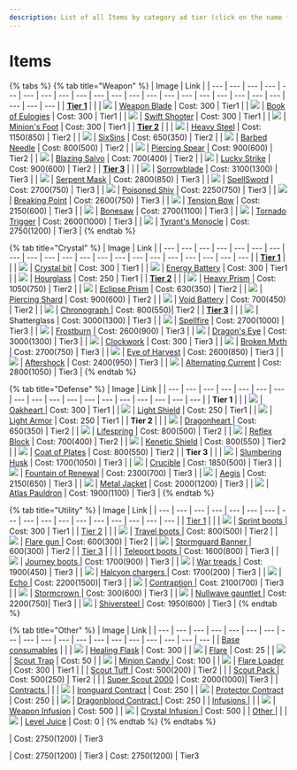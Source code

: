```yaml
---
description: List of all Items by category ad tier (click on the name for details)
---
```


# Items

{% tabs %}
{% tab title="Weapon" %}
| Image | Link |
| --- | --- | --- | --- | --- | --- | --- | --- | --- | --- | --- | --- | --- | --- | --- | --- | --- | --- | --- | --- | --- | --- | --- |
| [**Tier 1**](weapon-item-details.md#tier-1) |  |
| ![](../.gitbook/assets/weapon-blade.png) | [Weapon Blade](weapon-item-details.md#weapon-blade) \| Cost: 300 \| Tier1 |
| ![](../.gitbook/assets/book-of-eulogies.png) | [Book of Eulogies](weapon-item-details.md#book-of-eulogies) \| Cost: 300 \| Tier1 |
| ![](../.gitbook/assets/swift-shooter%20%281%29.png) | [Swift Shooter](weapon-item-details.md#swift-shooter) \| Cost: 300 \| Tier1 |
| ![](../.gitbook/assets/minions-foot%20%282%29.png) | [Minion's Foot](weapon-item-details.md#minion's-foot) \| Cost: 300 \| Tier1 |
| [**Tier 2**](weapon-item-details.md#tier-2) |  |
| ![](../.gitbook/assets/heavy-steel%20%281%29.png) | [ Heavy Steel](weapon-item-details.md#heavy-steel) \| Cost:  1150\(850\) \| Tier2 |
| ![](../.gitbook/assets/six-sins%20%281%29.png) |  [SixSins](weapon-item-details.md#sixsins) \| Cost:  650\(350\) \| Tier2 |
| ![](../.gitbook/assets/barbed-needle.png) |  [Barbed Needle](weapon-item-details.md#barbed-needle) \| Cost:  800\(500\) \| Tier2 |
| ![](../.gitbook/assets/piercing-spear%20%281%29.png) |  [Piercing Spear](weapon-item-details.md#piercing-spear) \| Cost:  900\(600\) \| Tier2 |
| ![](../.gitbook/assets/blazing-salvo%20%281%29.png) | [Blazing Salvo](weapon-item-details.md#blazing-salvo) \| Cost:  700\(400\) \| Tier2 |
| ![](../.gitbook/assets/lucky-strike.png) | [Lucky Strike](weapon-item-details.md#lucky-strike) \| Cost:  900\(600\) \| Tier2 |
| [**Tier 3**](weapon-item-details.md#tier-3) |  |
| ![](../.gitbook/assets/sorrowblade%20%281%29.png) | [Sorrowblade](weapon-item-details.md#sorrowblade) \| Cost:  3100\(1300\) \| Tier3 |
| ![](../.gitbook/assets/serpent-mask.png) | [Serpent Mask](weapon-item-details.md#serpent-mask) \| Cost:  2800\(850\) \| Tier3 |
| ![](../.gitbook/assets/image%20%2863%29.png) | [SpellSword](weapon-item-details.md#spellsword) \| Cost:  2700\(750\) \| Tier3 |
| ![](../.gitbook/assets/poisoned-shiv%20%282%29.png) | [Poisoned Shiv](weapon-item-details.md#poisoned-shiv) \| Cost:  2250\(750\) \| Tier3 |
| ![](../.gitbook/assets/breaking-point.png) | [Breaking Point](weapon-item-details.md#breaking-point) \| Cost:  2600\(750\) \| Tier3 |
| ![](../.gitbook/assets/tension-bow%20%281%29.png) | [Tension Bow](weapon-item-details.md#tension-bow) \| Cost:  2150\(600\) \| Tier3 |
| ![](../.gitbook/assets/bonesaw.png) | [Bonesaw](weapon-item-details.md#bonesaw) \| Cost:  2700\(1100\) \| Tier3 |
| ![](../.gitbook/assets/tornado-trigger%20%281%29.png) | [Tornado Trigger](weapon-item-details.md#tornado-trigger) \| Cost:  2600\(1000\) \| Tier3 |
| ![](../.gitbook/assets/tyrants-monocle%20%281%29.png) | [Tyrant's Monocle](weapon-item-details.md#tyrant's-monocle) \| Cost: 2750\(1200\) \| Tier3 |
{% endtab %}

{% tab title="Crystal" %}
| Image | Link |
| --- | --- | --- | --- | --- | --- | --- | --- | --- | --- | --- | --- | --- | --- | --- | --- | --- | --- | --- | --- | --- |
| [**Tier 1**](crystal-item-details.md#tier-1) |  |
| ![](../.gitbook/assets/crystal-bit%20%281%29.png) | [Crystal bit](crystal-item-details.md#crystal-bit) \| Cost: 300 \| Tier1 |
| ![](../.gitbook/assets/energy-battery%20%281%29.png) | [Energy Battery](crystal-item-details.md#energy-battery) \| Cost: 300 \| Tier1 |
| ![](../.gitbook/assets/hourglass%20%281%29.png) | [Hourglass](crystal-item-details.md#hourglass) \| Cost: 250 \| Tier1 |
| [**Tier 2**](crystal-item-details.md#tier-2) |  |
| ![](../.gitbook/assets/heavy-prism.png) | [Heavy Prism](crystal-item-details.md#heavy-prism) \| Cost:  1050\(750\) \| Tier2 |
| ![](../.gitbook/assets/eclipse-prism%20%283%29.png) | [Eclipse Prism](crystal-item-details.md#eclipse-prism) \| Cost:  630\(350\) \| Tier2 |
| ![](../.gitbook/assets/piercing-shard.png) | [Piercing Shard](crystal-item-details.md#piercing-shard) \| Cost:  900\(600\) \| Tier2 |
| ![](../.gitbook/assets/void-battery.png) | [Void Battery](crystal-item-details.md#void-battery) \| Cost:  700\(450\) \| Tier2 |
| ![](../.gitbook/assets/chronograph.png) | [Chronograph ](crystal-item-details.md#chronograph)\| Cost:  800\(550\)\| Tier2 |
| [**Tier 3**](crystal-item-details.md#tier-3) |  |
| ![](../.gitbook/assets/shatterglass.png) | Shatterglass \| Cost:  3000\(1300\) \| Tier3 |
| ![](../.gitbook/assets/image%20%2879%29.png) | [Spellfire](crystal-item-details.md#spellfire) \| Cost:  2700\(1000\) \| Tier3 |
| ![](../.gitbook/assets/frostburn.png) | [Frostburn](crystal-item-details.md#frostburn) \| Cost:  2600\(900\) \| Tier3 |
| ![](../.gitbook/assets/image%20%2862%29.png) | [Dragon's Eye](crystal-item-details.md#dragon's-eye) \| Cost:  3000\(1300\) \| Tier3 |
| ![](../.gitbook/assets/image%20%2881%29.png) | [Clockwork](crystal-item-details.md#clockwork) \| Cost: 300 \| Tier3 |
| ![](../.gitbook/assets/image%20%2851%29.png) | [Broken Myth](crystal-item-details.md#broken-myth) \| Cost:  2700\(750\) \| Tier3 |
| ![](../.gitbook/assets/image%20%2824%29.png) | [Eve of Harvest](crystal-item-details.md#eve-of-harvest) \| Cost:  2600\(850\) \| Tier3 |
| ![](../.gitbook/assets/image%20%2853%29.png) | [Aftershock](crystal-item-details.md#aftershock) \| Cost:  2400\(950\) \| Tier3 |
| ![](../.gitbook/assets/image%20%2816%29.png) | [Alternating Current](crystal-item-details.md#alternating-current) \| Cost:  2800\(1050\) \| Tier3 |
{% endtab %}

{% tab title="Defense" %}
| Image | Link |
| --- | --- | --- | --- | --- | --- | --- | --- | --- | --- | --- | --- | --- | --- | --- | --- | --- | --- |
| **Tier 1** |  |
| ![](../.gitbook/assets/image%20%2865%29.png) | [Oakheart ](untitled.md#oakheart)\| Cost: 300 \| Tier1 |
| ![](../.gitbook/assets/image%20%2814%29.png) | [Light Shield](untitled.md#light-shield) \| Cost: 250 \| Tier1 |
| ![](../.gitbook/assets/image%20%2872%29.png) | [Light Armor](untitled.md#light-armor) \| Cost: 250 \| Tier1 |
| **Tier 2** |  |
| ![](../.gitbook/assets/image%20%2829%29.png) | [Dragonheart ](untitled.md#dragonheart)\| Cost:  650\(350\) \| Tier2 |
| ![](../.gitbook/assets/image%20%2836%29.png) | [Lifespring](untitled.md#lifespring) \| Cost:  800\(500\) \| Tier2 |
| ![](../.gitbook/assets/image%20%2811%29.png) | [Reflex Block](untitled.md#reflex-block) \| Cost:  700\(400\) \| Tier2 |
| ![](../.gitbook/assets/image%20%2841%29.png) | [Kenetic Shield](untitled.md#kenetic-shield) \| Cost:  800\(550\) \| Tier2 |
| ![](../.gitbook/assets/image%20%2876%29.png) | [Coat of Plates](untitled.md#coat-of-plates) \| Cost:  800\(550\) \| Tier2 |
| **Tier 3** |  |
| ![](../.gitbook/assets/image%20%2889%29.png) | [Slumbering Husk](untitled.md#slumbering-husk) \| Cost:  1700\(1050\) \| Tier3 |
| ![](../.gitbook/assets/image%20%2861%29.png) | [Crucible](untitled.md#slumbering-husk) \| Cost:  1850\(500\) \| Tier3 |
| ![](../.gitbook/assets/image%20%2888%29.png) | [Fountain of Renewal](untitled.md#fountain-of-renewal) \| Cost:  2300\(700\) \| Tier3 |
| ![](../.gitbook/assets/image%20%2846%29.png) | [Aegis](untitled.md#aegis) \| Cost:  2150\(650\) \| Tier3 |
| ![](../.gitbook/assets/image%20%2827%29.png) | [Metal Jacket](untitled.md#metal-jacket) \| Cost:  2000\(1200\) \| Tier3 |
| ![](../.gitbook/assets/image%20%2820%29.png) | [Atlas Pauldron](untitled.md#atlas-pauldron) \| Cost:  1900\(1100\) \| Tier3 |
{% endtab %}

{% tab title="Utility" %}
| Image | Link |
| --- | --- | --- | --- | --- | --- | --- | --- | --- | --- | --- | --- | --- | --- | --- | --- | --- |
| [Tier 1](utility-item-details.md#tier-1) |  |
| ![](../.gitbook/assets/sprint-boots%20%282%29.png) | [Sprint boots](utility-item-details.md#sprint-boots)[ ](untitled.md#oakheart)\| Cost: 300 \| Tier1 |
| [Tier 2](utility-item-details.md#tier-2) |  |
| ![](../.gitbook/assets/travel-boots%20%282%29.png) | [Travel boots](utility-item-details.md#travel-boots)[ ](untitled.md#oakheart)\| Cost:  800\(500\) \| Tier2 |
| ![](../.gitbook/assets/flare-gun%20%283%29.png) | [Flare gun](utility-item-details.md#flare-gun)[ ](untitled.md#oakheart)\| Cost:  600\(300\) \| Tier2 |
| ![](../.gitbook/assets/stormguard-banner.png) | [Stormguard Banner](utility-item-details.md#stormguard-banner)[ ](untitled.md#oakheart)\|  600\(300\) \| Tier2 |
| [Tier 3](utility-item-details.md#tier-3) |  |
|  | [Teleport boots](utility-item-details.md#teleport-boots)[ ](untitled.md#oakheart)\| Cost:  1600\(800\) \| Tier3 |
| ![](../.gitbook/assets/journey-boots%20%281%29.png) | [Journey boots](utility-item-details.md#journey-boots)[ ](untitled.md#oakheart)\| Cost:  1700\(900\) \| Tier3 |
| ![](../.gitbook/assets/war-treads.png) | [War treads](utility-item-details.md#war-treads)[ ](untitled.md#oakheart)\| Cost: 1900\(450\) \| Tier3 |
| ![](../.gitbook/assets/halcyon-chargers%20%282%29.png) | [Halcyon chargers](utility-item-details.md#war-treads)[ ](untitled.md#oakheart)\| Cost: 1700\(200\) \| Tier3 |
| ![](../.gitbook/assets/echo%20%281%29.png) | [Echo](utility-item-details.md#echo)[ ](untitled.md#oakheart)\| Cost: 2200\(1500\)\| Tier3 |
| ![](../.gitbook/assets/contraption.png) | [Contraption](utility-item-details.md#contraption)[ ](untitled.md#oakheart)\| Cost: 2100\(700\) \| Tier3 |
| ![](../.gitbook/assets/stormcrown.png) | [Stormcrown](utility-item-details.md#stormcrown)[ ](untitled.md#oakheart)\| Cost: 300\(600\) \| Tier3 |
| ![](../.gitbook/assets/nullwave-gauntlet%20%281%29.png) | [Nullwave gauntlet](utility-item-details.md#nullwave-gauntlet)[ ](untitled.md#oakheart)\| Cost: 2200\(750\)\| Tier3 |
| ![](../.gitbook/assets/shiversteel.png) | [Shiversteel](utility-item-details.md#shiversteel)[ ](untitled.md#oakheart)\| Cost: 1950\(600\) \| Tier3 |
{% endtab %}

{% tab title="Other" %}
| Image | Link |
| --- | --- | --- | --- | --- | --- | --- | --- | --- | --- | --- | --- | --- | --- | --- | --- | --- | --- | --- |
| [ Base consumables](untitled-1.md#base-consumables) |  |
| ![](../.gitbook/assets/image%20%2878%29.png) | [Healing Flask](untitled-1.md#healing-flask) \| Cost: 300 |
| ![](../.gitbook/assets/flare.png) | [Flare](untitled-1.md#flare) \| Cost: 25 |
| ![](../.gitbook/assets/scout-trap%20%281%29.png) | [Scout Trap](untitled-1.md#scout-trap) \| Cost: 50 |
| ![](../.gitbook/assets/minion-candy.png) | [Minion Candy](untitled-1.md#minion-candy) \| Cost: 100 |
| ![](../.gitbook/assets/flare-gun%20%281%29.png) | [Flare Loader](untitled-1.md#flare-loader) \| Cost: 300 \| Tier1 |
|  | [Scout Tuff](untitled-1.md#scout-tuff) \| Cost: 500\(200\) \| Tier2 |
|  | [Scout Pack ](untitled-1.md#scout-pack)\| Cost: 500\(250\) \| Tier2 |
|  | [Super Scout 2000](untitled-1.md#super-scout-2000) \| Cost: 2000\(1000\)\| Tier3 |
| [Contracts](untitled-1.md#contracts) |  |
| ![](../.gitbook/assets/ironguard-contract.png) | [Ironguard Contract](untitled-1.md#ironguard-contract) \| Cost: 250 |
| ![](../.gitbook/assets/protector-contract%20%281%29.png) | [Protector Contract](untitled-1.md#protector-contract) \| Cost: 250 |
| ![](../.gitbook/assets/dragonblood-contract%20%281%29.png) | [Dragonblood Contract](untitled-1.md#dragonblood-contract) \| Cost: 250 |
| [Infusions](untitled-1.md#infusions) |  |
| ![](../.gitbook/assets/weapon-infusion.png) | [Weapon Infusion](untitled-1.md#weapon-infusion) \| Cost: 500 |
| ![](../.gitbook/assets/crystal-infusion%20%281%29.png) | [Crystal Infusion](untitled-1.md#crystal-infusion) \| Cost: 500 |
| [Other](untitled-1.md#other) |  |
| ![](../.gitbook/assets/level-juice%20%281%29.png) | [Level Juice](untitled-1.md#level-juice) \| Cost: 0 |
{% endtab %}
{% endtabs %}

 \| Cost: 2750\(1200\) \| Tier3

 \| Cost: 2750\(1200\) \| Tier3 \| Cost: 2750\(1200\) \| Tier3


